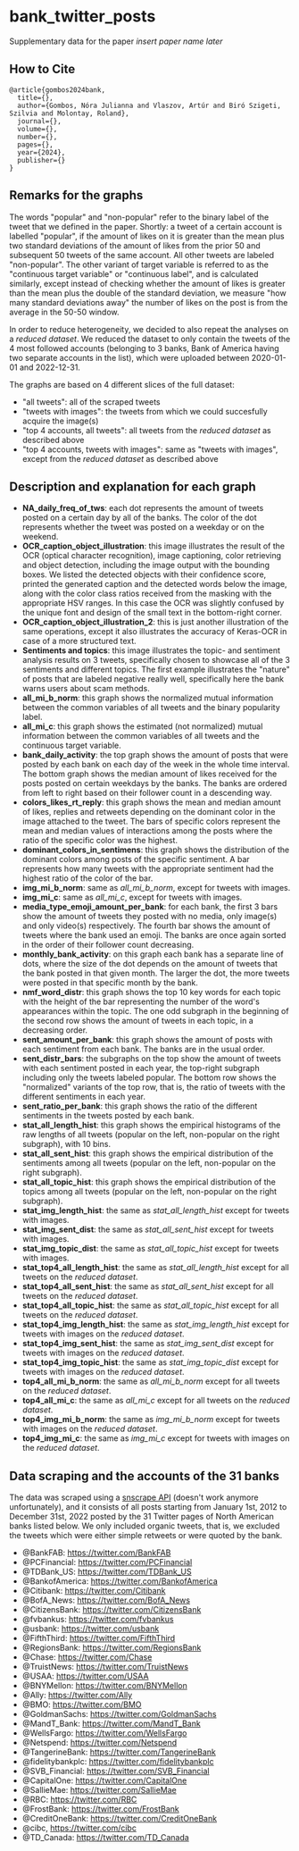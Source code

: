 # bank_twitter_posts

Supplementary data for the paper *insert paper name later*

## How to Cite

```
@article{gombos2024bank,
  title={},
  author={Gombos, Nóra Julianna and Vlaszov, Artúr and Biró Szigeti, Szilvia and Molontay, Roland},
  journal={},
  volume={},
  number={},
  pages={},
  year={2024},
  publisher={}
}
```
## Remarks for the graphs

The words "popular" and "non-popular" refer to the binary label of the tweet that we defined in the paper. Shortly: a tweet of a certain account is labelled "popular", if the amount of likes on it is greater than the mean plus two standard deviations of the amount of likes from the prior 50 and subsequent 50 tweets of the same account. All other tweets are labeled "non-popular".
The other variant of target variable is referred to as the "continuous target variable" or "continuous label", and is calculated similarly, except instead of checking whether the amount of likes is greater than the mean plus the double of the standard deviation, we measure "how many standard deviations away" the number of likes on the post is from the average in the 50-50 window.

In order to reduce heterogeneity, we decided to also repeat the analyses on a *reduced dataset*. We reduced the dataset to only contain the tweets of the 4 most followed accounts (belonging to 3 banks, Bank of America having two separate accounts in the list), which were uploaded between 2020-01-01 and 2022-12-31.

The graphs are based on 4 different slices of the full dataset:
- "all tweets": all of the scraped tweets
- "tweets with images": the tweets from which we could succesfully acquire the image(s)
- "top 4 accounts, all tweets": all tweets from the *reduced dataset* as described above
- "top 4 accounts, tweets with images": same as "tweets with images", except from the *reduced dataset* as described above

## Description and explanation for each graph
- **NA_daily_freq_of_tws**: each dot represents the amount of tweets posted on a certain day by all of the banks. The color of the dot represents whether the tweet was posted on a weekday or on the weekend.
- **OCR_caption_object_illustration**: this image illustrates the result of the OCR (optical character recognition), image captioning, color retrieving and object detection, including the image output with the bounding boxes. We listed the detected objects with their confidence score, printed the generated caption and the detected words below the image, along with the color class ratios received from the masking with the appropriate HSV ranges. In this case the OCR was slightly confused by the unique font and design of the small text in the bottom-right corner.
- **OCR_caption_object_illustration_2**: this is just another illustration of the same operations, except it also illustrates the accuracy of Keras-OCR in case of a more structured text.
- **Sentiments and topics**: this image illustrates the topic- and sentiment analysis results on 3 tweets, specifically chosen to showcase all of the 3 sentiments and different topics. The first example illustrates the "nature" of posts that are labeled negative really well, specifically here the bank warns users about scam methods.
- **all_mi_b_norm**: this graph shows the normalized mutual information between the common variables of all tweets and the binary popularity label.
- **all_mi_c**: this graph shows the estimated (not normalized) mutual information between the common variables of all tweets and the continuous target variable.
- **bank_daily_activity**: the top graph shows the amount of posts that were posted by each bank on each day of the week in the whole time interval. The bottom graph shows the median amount of likes received for the posts posted on certain weekdays by the banks. The banks are ordered from left to right based on their follower count in a descending way.
- **colors_likes_rt_reply**: this graph shows the mean and median amount of likes, replies and retweets depending on the dominant color in the image attached to the tweet. The bars of specific colors represent the mean and median values of interactions among the posts where the ratio of the specific color was the highest.
- **dominant_colors_in_sentimens**: this graph shows the distribution of the dominant colors among posts of the specific sentiment. A bar represents how many tweets with the appropriate sentiment had the highest ratio of the color of the bar.
- **img_mi_b_norm**: same as *all_mi_b_norm*, except for tweets with images.
- **img_mi_c**: same as *all_mi_c*, except for tweets with images.
- **media_type_emoji_amount_per_bank**: for each bank, the first 3 bars show the amount of tweets they posted with no media, only image(s) and only video(s) respectively. The fourth bar shows the amount of tweets where the bank used an emoji. The banks are once again sorted in the order of their follower count decreasing.
- **monthly_bank_activity**: on this graph each bank has a separate line of dots, where the size of the dot depends on the amount of tweets that the bank posted in that given month. The larger the dot, the more tweets were posted in that specific month by the bank.
- **nmf_word_distr**: this graph shows the top 10 key words for each topic with the height of the bar representing the number of the word's appearances within the topic. The one odd subgraph in the beginning of the second row shows the amount of tweets in each topic, in a decreasing order.
- **sent_amount_per_bank**: this graph shows the amount of posts with each sentiment from each bank. The banks are in the usual order.
- **sent_distr_bars**: the subgraphs on the top show the amount of tweets with each sentiment posted in each year, the top-right subgraph including only the tweets labeled popular. The bottom row shows the "normalized" variants of the top row, that is, the ratio of tweets with the different sentiments in each year.
- **sent_ratio_per_bank**: this graph shows the ratio of the different sentiments in the tweets posted by each bank.
- **stat_all_length_hist**: this graph shows the empirical histograms of the raw lengths of all tweets (popular on the left, non-popular on the right subgraph), with 10 bins.
- **stat_all_sent_hist**: this graph shows the empirical distribution of the sentiments among all tweets (popular on the left, non-popular on the right subgraph).
- **stat_all_topic_hist**: this graph shows the empirical distribution of the topics among all tweets (popular on the left, non-popular on the right subgraph).
- **stat_img_length_hist**: the same as *stat_all_length_hist* except for tweets with images.
- **stat_img_sent_dist**: the same as *stat_all_sent_hist* except for tweets with images.
- **stat_img_topic_dist**: the same as *stat_all_topic_hist* except for tweets with images.
- **stat_top4_all_length_hist**: the same as *stat_all_length_hist* except for all tweets on the *reduced dataset*.
- **stat_top4_all_sent_hist**: the same as *stat_all_sent_hist* except for all tweets on the *reduced dataset*.
- **stat_top4_all_topic_hist**: the same as *stat_all_topic_hist* except for all tweets on the *reduced dataset*.
- **stat_top4_img_length_hist**: the same as *stat_img_length_hist* except for tweets with images on the *reduced dataset*.
- **stat_top4_img_sent_hist**: the same as *stat_img_sent_dist* except for tweets with images on the *reduced dataset*.
- **stat_top4_img_topic_hist**: the same as *stat_img_topic_dist* except for tweets with images on the *reduced dataset*.
- **top4_all_mi_b_norm**: the same as *all_mi_b_norm* except for all tweets on the *reduced dataset*.
- **top4_all_mi_c**: the same as *all_mi_c* except for all tweets on the *reduced dataset*.
- **top4_img_mi_b_norm**: the same as *img_mi_b_norm* except for tweets with images on the *reduced dataset*.
- **top4_img_mi_c**: the same as *img_mi_c* except for tweets with images on the *reduced dataset*.


## Data scraping and the accounts of the 31 banks

The data was scraped using a [snscrape API](https://github.com/JustAnotherArchivist/snscrape) (doesn't work anymore unfortunately), and it consists of all posts starting from January 1st, 2012 to December 31st, 2022 posted by the 31 Twitter pages of North American banks listed below. We only included organic tweets, that is, we excluded the tweets which were either simple retweets or were quoted by the bank.
- @BankFAB: https://twitter.com/BankFAB
- @PCFinancial: https://twitter.com/PCFinancial
- @TDBank_US: https://twitter.com/TDBank_US
- @BankofAmerica: https://twitter.com/BankofAmerica
- @Citibank: https://twitter.com/Citibank
- @BofA_News: https://twitter.com/BofA_News
- @CitizensBank: https://twitter.com/CitizensBank
- @fvbankus: https://twitter.com/fvbankus
- @usbank: https://twitter.com/usbank
- @FifthThird: https://twitter.com/FifthThird
- @RegionsBank: https://twitter.com/RegionsBank
- @Chase: https://twitter.com/Chase
- @TruistNews: https://twitter.com/TruistNews
- @USAA: https://twitter.com/USAA
- @BNYMellon: https://twitter.com/BNYMellon
- @Ally: https://twitter.com/Ally
- @BMO: https://twitter.com/BMO
- @GoldmanSachs: https://twitter.com/GoldmanSachs
- @MandT_Bank: https://twitter.com/MandT_Bank
- @WellsFargo: https://twitter.com/WellsFargo
- @Netspend: https://twitter.com/Netspend
- @TangerineBank: https://twitter.com/TangerineBank
- @fidelitybankplc: https://twitter.com/fidelitybankplc
- @SVB_Financial: https://twitter.com/SVB_Financial
- @CapitalOne: https://twitter.com/CapitalOne
- @SallieMae: https://twitter.com/SallieMae
- @RBC: https://twitter.com/RBC
- @FrostBank: https://twitter.com/FrostBank
- @CreditOneBank: https://twitter.com/CreditOneBank
- @cibc, https://twitter.com/cibc
- @TD_Canada: https://twitter.com/TD_Canada
